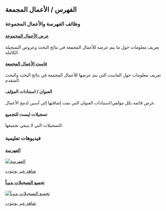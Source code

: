 ## الفهرس / الأعمال المجمعة

### وظائف الفهرسة والأعمال المجموعة

#### [عرض الأعمال المجموعة](/Admin/HelpManual?page=Grouped-Work-Display-Settings)
تعريف معلومات حول ما يتم عرضه للأعمال المجمعة في نتائج البحث وعروض التسجيلة الكاملة.
#### [فاست الأعمال المجمعة](/Admin/HelpManual?page=Grouped-Work-Facets)
تعريف معلومات حول الفاست التي يتم عرضها للأعمال المجمعة في نتائج البحث والبحث المتقدم.
#### العنوان / استنادات المؤلف
عرض قائمة بكل مؤلفي/استنادات العنوان التي تمت إضافتها إلى أسبن  لدمج الأعمال.
#### تسجيلات ليست للتجميع
التسجيلات التي لا ينبغي تجميعها.

### فيديوهات تعليمية

#### [الفهرسة](/Admin/HelpManual?page=Cataloging)

[![الفهرسة](/manual/images/Cataloging.jpg)](https://youtu.be/rnrLGIlNf8g)

[شاهد عبر يوتيوب](https://youtu.be/rnrLGIlNf8g)

#### [تجميع التسجيلات يدوياً](/Admin/HelpManual?page=Manually-grouping-records)

[![تجميع التسجيلات يدوياً](/manual/images/Manual-Grouping-Records.png)](https://www.youtube.com/watch?v=2E1cYPKve0U&list=PLV_OXyJ1D3Bjr49J9FQ3M0uNhiNv4E04f&index=6)

[شاهد عبر يوتيوب](https://www.youtube.com/watch?v=2E1cYPKve0U&list=PLV_OXyJ1D3Bjr49J9FQ3M0uNhiNv4E04f&index=6)

